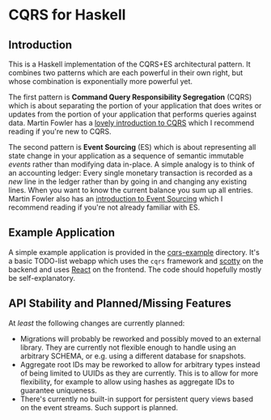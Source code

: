 # CQRS for Haskell

## Introduction

This is a Haskell implementation of the CQRS+ES architectural pattern.
It combines two patterns which are each powerful in their own right, but
whose combination is exponentially more powerful yet.

The first pattern is **Command Query Responsibility Segregation**
(CQRS) which is about separating the portion of your application that
does writes or updates from the portion of your application that
performs queries against data. Martin Fowler has a [lovely
introduction to CQRS](http://martinfowler.com/bliki/CQRS.html) which I
recommend reading if you're new to CQRS.

The second pattern is **Event Sourcing** (ES) which is about
representing all state change in your application as a sequence of
semantic immutable *events* rather than modifying data in-place. A
simple analogy is to think of an accounting ledger: Every single
monetary transaction is recorded as a *new* line in the ledger rather
than by going in and changing any existing lines. When you want to
know the current balance you sum up all entries. Martin Fowler also
has an [introduction to Event
Sourcing](http://martinfowler.com/eaaDev/EventSourcing.html) which I
recommend reading if you're not already familiar with ES.

## Example Application

A simple example application is provided in the
[cqrs-example](https://github.com/BardurArantsson/cqrs/tree/master/cqrs-example)
directory. It's a basic TODO-list webapp which uses the `cqrs`
framework and [scotty](http://hackage.haskell.org/package/scotty) on
the backend and uses [React](https://facebook.github.io/react/) on the
frontend. The code should hopefully mostly be self-explanatory.

## API Stability and Planned/Missing Features

At *least* the following changes are currently planned:

* Migrations will probably be reworked and possibly moved to an
  external library. They are currently not flexible enough to handle
  using an arbitrary SCHEMA, or e.g. using a different database for
  snapshots.
* Aggregate root IDs may be reworked to allow for arbitrary types
  instead of being limited to UUIDs as they are currently. This is to
  allow for more flexibility, for example to allow using hashes as
  aggregate IDs to guarantee uniqueness.
* There's currently no built-in support for persistent query views
  based on the event streams. Such support is planned.
